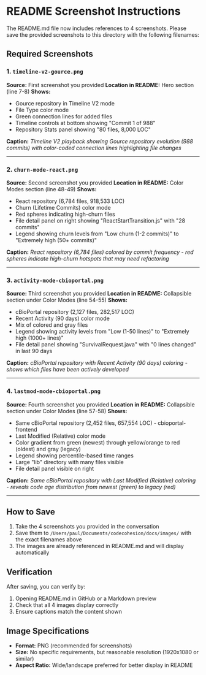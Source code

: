 # README Screenshot Instructions

The README.md file now includes references to 4 screenshots. Please save the provided screenshots to this directory with the following filenames:

## Required Screenshots

### 1. `timeline-v2-gource.png`
**Source:** First screenshot you provided
**Location in README:** Hero section (line 7-8)
**Shows:**
- Gource repository in Timeline V2 mode
- File Type color mode
- Green connection lines for added files
- Timeline controls at bottom showing "Commit 1 of 988"
- Repository Stats panel showing "80 files, 8,000 LOC"

**Caption:** *Timeline V2 playback showing Gource repository evolution (988 commits) with color-coded connection lines highlighting file changes*

---

### 2. `churn-mode-react.png`
**Source:** Second screenshot you provided
**Location in README:** Color Modes section (line 48-49)
**Shows:**
- React repository (6,784 files, 918,533 LOC)
- Churn (Lifetime Commits) color mode
- Red spheres indicating high-churn files
- File detail panel on right showing "ReactStartTransition.js" with "28 commits"
- Legend showing churn levels from "Low churn (1-2 commits)" to "Extremely high (50+ commits)"

**Caption:** *React repository (6,784 files) colored by commit frequency - red spheres indicate high-churn hotspots that may need refactoring*

---

### 3. `activity-mode-cbioportal.png`
**Source:** Third screenshot you provided
**Location in README:** Collapsible section under Color Modes (line 54-55)
**Shows:**
- cBioPortal repository (2,127 files, 282,517 LOC)
- Recent Activity (90 days) color mode
- Mix of colored and gray files
- Legend showing activity levels from "Low (1-50 lines)" to "Extremely high (1000+ lines)"
- File detail panel showing "SurvivalRequest.java" with "0 lines changed" in last 90 days

**Caption:** *cBioPortal repository with Recent Activity (90 days) coloring - shows which files have been actively developed*

---

### 4. `lastmod-mode-cbioportal.png`
**Source:** Fourth screenshot you provided
**Location in README:** Collapsible section under Color Modes (line 57-58)
**Shows:**
- Same cBioPortal repository (2,452 files, 657,554 LOC) - cbioportal-frontend
- Last Modified (Relative) color mode
- Color gradient from green (newest) through yellow/orange to red (oldest) and gray (legacy)
- Legend showing percentile-based time ranges
- Large "lib" directory with many files visible
- File detail panel visible on right

**Caption:** *Same cBioPortal repository with Last Modified (Relative) coloring - reveals code age distribution from newest (green) to legacy (red)*

---

## How to Save

1. Take the 4 screenshots you provided in the conversation
2. Save them to `/Users/paul/Documents/codecohesion/docs/images/` with the exact filenames above
3. The images are already referenced in README.md and will display automatically

## Verification

After saving, you can verify by:
1. Opening README.md in GitHub or a Markdown preview
2. Check that all 4 images display correctly
3. Ensure captions match the content shown

## Image Specifications

- **Format:** PNG (recommended for screenshots)
- **Size:** No specific requirements, but reasonable resolution (1920x1080 or similar)
- **Aspect Ratio:** Wide/landscape preferred for better display in README
